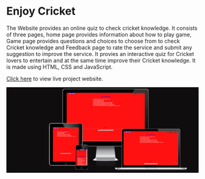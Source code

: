 # Enjoy Cricket

The Website provides an online quiz to check cricket knowledge. It consists of three pages, home page provides information about how to play game, Game page provides questions and choices to choose from to check Cricket knowledge and Feedback page to rate the service and submit any suggestion to improve the service. It provies an interactive quiz for Cricket lovers to entertain and at the same time improve their Cricket knowledge. It is made using HTML, CSS and JavaScript.

[Click here](https://zahid295.github.io/Enjoy-cricket/) to view live project website.

<img src="assets/images/site-home-page.png">
